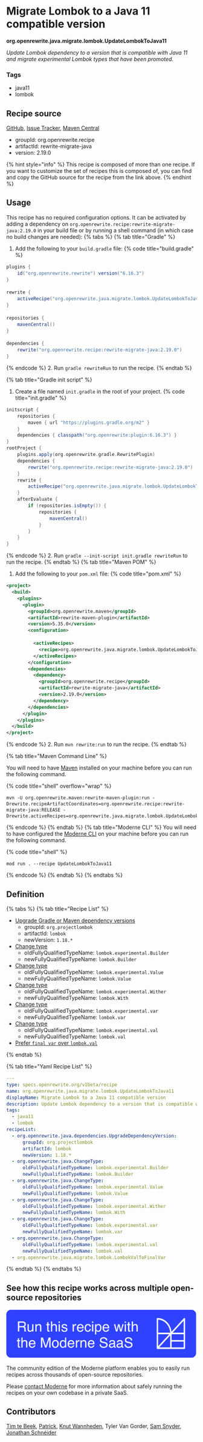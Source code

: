 # Migrate Lombok to a Java 11 compatible version

**org.openrewrite.java.migrate.lombok.UpdateLombokToJava11**

_Update Lombok dependency to a version that is compatible with Java 11 and migrate experimental Lombok types that have been promoted._

### Tags

* java11
* lombok

## Recipe source

[GitHub](https://github.com/openrewrite/rewrite-migrate-java/blob/main/src/main/resources/META-INF/rewrite/lombok.yml), [Issue Tracker](https://github.com/openrewrite/rewrite-migrate-java/issues), [Maven Central](https://central.sonatype.com/artifact/org.openrewrite.recipe/rewrite-migrate-java/2.19.0/jar)

* groupId: org.openrewrite.recipe
* artifactId: rewrite-migrate-java
* version: 2.19.0

{% hint style="info" %}
This recipe is composed of more than one recipe. If you want to customize the set of recipes this is composed of, you can find and copy the GitHub source for the recipe from the link above.
{% endhint %}

## Usage

This recipe has no required configuration options. It can be activated by adding a dependency on `org.openrewrite.recipe:rewrite-migrate-java:2.19.0` in your build file or by running a shell command (in which case no build changes are needed): 
{% tabs %}
{% tab title="Gradle" %}
1. Add the following to your `build.gradle` file:
{% code title="build.gradle" %}
```groovy
plugins {
    id("org.openrewrite.rewrite") version("6.16.3")
}

rewrite {
    activeRecipe("org.openrewrite.java.migrate.lombok.UpdateLombokToJava11")
}

repositories {
    mavenCentral()
}

dependencies {
    rewrite("org.openrewrite.recipe:rewrite-migrate-java:2.19.0")
}
```
{% endcode %}
2. Run `gradle rewriteRun` to run the recipe.
{% endtab %}

{% tab title="Gradle init script" %}
1. Create a file named `init.gradle` in the root of your project.
{% code title="init.gradle" %}
```groovy
initscript {
    repositories {
        maven { url "https://plugins.gradle.org/m2" }
    }
    dependencies { classpath("org.openrewrite:plugin:6.16.3") }
}
rootProject {
    plugins.apply(org.openrewrite.gradle.RewritePlugin)
    dependencies {
        rewrite("org.openrewrite.recipe:rewrite-migrate-java:2.19.0")
    }
    rewrite {
        activeRecipe("org.openrewrite.java.migrate.lombok.UpdateLombokToJava11")
    }
    afterEvaluate {
        if (repositories.isEmpty()) {
            repositories {
                mavenCentral()
            }
        }
    }
}
```
{% endcode %}
2. Run `gradle --init-script init.gradle rewriteRun` to run the recipe.
{% endtab %}
{% tab title="Maven POM" %}
1. Add the following to your `pom.xml` file:
{% code title="pom.xml" %}
```xml
<project>
  <build>
    <plugins>
      <plugin>
        <groupId>org.openrewrite.maven</groupId>
        <artifactId>rewrite-maven-plugin</artifactId>
        <version>5.35.0</version>
        <configuration>
          
          <activeRecipes>
            <recipe>org.openrewrite.java.migrate.lombok.UpdateLombokToJava11</recipe>
          </activeRecipes>
        </configuration>
        <dependencies>
          <dependency>
            <groupId>org.openrewrite.recipe</groupId>
            <artifactId>rewrite-migrate-java</artifactId>
            <version>2.19.0</version>
          </dependency>
        </dependencies>
      </plugin>
    </plugins>
  </build>
</project>
```
{% endcode %}
2. Run `mvn rewrite:run` to run the recipe.
{% endtab %}

{% tab title="Maven Command Line" %}

You will need to have [Maven](https://maven.apache.org/download.cgi) installed on your machine before you can run the following command.

{% code title="shell" overflow="wrap" %}
```shell
mvn -U org.openrewrite.maven:rewrite-maven-plugin:run -Drewrite.recipeArtifactCoordinates=org.openrewrite.recipe:rewrite-migrate-java:RELEASE -Drewrite.activeRecipes=org.openrewrite.java.migrate.lombok.UpdateLombokToJava11 
```
{% endcode %}
{% endtab %}
{% tab title="Moderne CLI" %}
You will need to have configured the [Moderne CLI](https://docs.moderne.io/moderne-cli/cli-intro) on your machine before you can run the following command.

{% code title="shell" %}
```shell
mod run . --recipe UpdateLombokToJava11
```
{% endcode %}
{% endtab %}
{% endtabs %}

## Definition

{% tabs %}
{% tab title="Recipe List" %}
* [Upgrade Gradle or Maven dependency versions](../../../java/dependencies/upgradedependencyversion.md)
  * groupId: `org.projectlombok`
  * artifactId: `lombok`
  * newVersion: `1.18.*`
* [Change type](../../../java/changetype.md)
  * oldFullyQualifiedTypeName: `lombok.experimental.Builder`
  * newFullyQualifiedTypeName: `lombok.Builder`
* [Change type](../../../java/changetype.md)
  * oldFullyQualifiedTypeName: `lombok.experimental.Value`
  * newFullyQualifiedTypeName: `lombok.Value`
* [Change type](../../../java/changetype.md)
  * oldFullyQualifiedTypeName: `lombok.experimental.Wither`
  * newFullyQualifiedTypeName: `lombok.With`
* [Change type](../../../java/changetype.md)
  * oldFullyQualifiedTypeName: `lombok.experimental.var`
  * newFullyQualifiedTypeName: `lombok.var`
* [Change type](../../../java/changetype.md)
  * oldFullyQualifiedTypeName: `lombok.experimental.val`
  * newFullyQualifiedTypeName: `lombok.val`
* [Prefer `final var` over `lombok.val`](../../../java/migrate/lombok/lombokvaltofinalvar.md)

{% endtab %}

{% tab title="Yaml Recipe List" %}
```yaml
---
type: specs.openrewrite.org/v1beta/recipe
name: org.openrewrite.java.migrate.lombok.UpdateLombokToJava11
displayName: Migrate Lombok to a Java 11 compatible version
description: Update Lombok dependency to a version that is compatible with Java 11 and migrate experimental Lombok types that have been promoted.
tags:
  - java11
  - lombok
recipeList:
  - org.openrewrite.java.dependencies.UpgradeDependencyVersion:
      groupId: org.projectlombok
      artifactId: lombok
      newVersion: 1.18.*
  - org.openrewrite.java.ChangeType:
      oldFullyQualifiedTypeName: lombok.experimental.Builder
      newFullyQualifiedTypeName: lombok.Builder
  - org.openrewrite.java.ChangeType:
      oldFullyQualifiedTypeName: lombok.experimental.Value
      newFullyQualifiedTypeName: lombok.Value
  - org.openrewrite.java.ChangeType:
      oldFullyQualifiedTypeName: lombok.experimental.Wither
      newFullyQualifiedTypeName: lombok.With
  - org.openrewrite.java.ChangeType:
      oldFullyQualifiedTypeName: lombok.experimental.var
      newFullyQualifiedTypeName: lombok.var
  - org.openrewrite.java.ChangeType:
      oldFullyQualifiedTypeName: lombok.experimental.val
      newFullyQualifiedTypeName: lombok.val
  - org.openrewrite.java.migrate.lombok.LombokValToFinalVar

```
{% endtab %}
{% endtabs %}

## See how this recipe works across multiple open-source repositories

[![Moderne Link Image](/.gitbook/assets/ModerneRecipeButton.png)](https://app.moderne.io/recipes/org.openrewrite.java.migrate.lombok.UpdateLombokToJava11)

The community edition of the Moderne platform enables you to easily run recipes across thousands of open-source repositories.

Please [contact Moderne](https://moderne.io/product) for more information about safely running the recipes on your own codebase in a private SaaS.

## Contributors
[Tim te Beek](mailto:tim.te.beek@jdriven.com), [Patrick](mailto:patway99@gmail.com), [Knut Wannheden](mailto:knut@moderne.io), Tyler Van Gorder, [Sam Snyder](mailto:sam@moderne.io), [Jonathan Schnéider](mailto:jkschneider@gmail.com)
